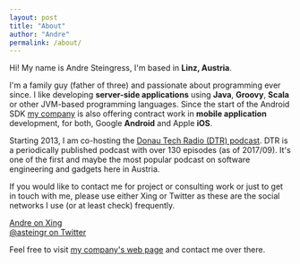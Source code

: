 ```yaml
---
layout: post
title: "About"
author: "Andre"
permalink: /about/
---
```

Hi! My name is Andre Steingress, I'm based in **Linz, Austria**.

I'm a family guy (father of three) and passionate about programming ever since. I like developing **server-side applications** using <strong>Java</strong>, <strong>Groovy</strong>, <strong>Scala</strong> or other JVM-based programming languages. Since the start of the Android SDK [my company](https://www.appcare.at) is also offering contract work in **mobile application** development, for both, Google **Android** and Apple **iOS**.

Starting 2013, I am co-hosting the <a href="http://dtr.fm">Donau Tech Radio (DTR) podcast</a>. DTR is a periodically published podcast with over 130 episodes (as of 2017/09). It's one of the first and maybe the most popular podcast on software engineering and gadgets here in Austria.

If you would like to contact me for project or consulting work or just to get in touch with me, please use either Xing or Twitter as these are the social networks I use (or at least check) frequently. 

<a href="https://www.xing.com/profile/Andre_Steingress">Andre on Xing</a><br>
<a href="https://www.twitter.com/asteingr">@asteingr on Twitter</a>

Feel free to visit [my company's web page](https://www.appcare.at) and contact me over there. 